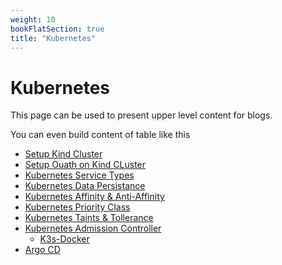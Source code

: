 ```yaml
---
weight: 10
bookFlatSection: true
title: "Kubernetes"
---
```


# Kubernetes

This page can be used to present upper level content for blogs. 

You can even build content of table like this

- [Setup Kind Cluster](/hugo-publish/docs/kubernetes/kind-cluster)
- [Setup Ouath on Kind CLuster](/hugo-publish/docs/kubernetes/Setup-Ouath)
- [Kubernetes Service Types](/hugo-publish/docs/kubernetes/kubernetes-services)
- [Kubernetes Data Persistance](/hugo-publish/docs/kubernetes/kubernets-data-persistance)
- [Kubernetes Affinity & Anti-Affinity](/hugo-publish/docs/kubernetes/affinity-antiaffinity)
- [Kubernetes Priority Class](/hugo-publish/docs/kubernetes/priority-class)
- [Kubernetes Taints & Tollerance](/hugo-publish/docs/kubernetes/taint-tollerance)
- [Kubernetes Admission Controller](/hugo-publish/docs/kubernetes/admission-controller) 
    - [K3s-Docker](/hugo-publish/docs/kubernetes/admission-controller/cel) 
- [Argo CD](/hugo-publish/docs/kubernetes/edge) 

